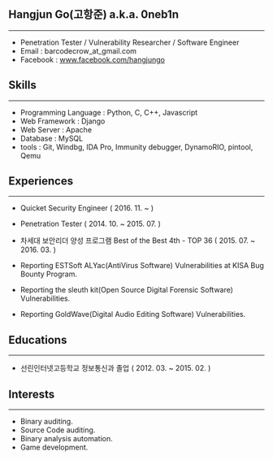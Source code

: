## Hangjun Go(고항준) a.k.a. 0neb1n
-------------------------------------------------------------------
* Penetration Tester / Vulnerability Researcher / Software Engineer
* Email : barcodecrow_at_gmail.com
* Facebook : www.facebook.com/hangjungo




## Skills
--------------------------------------------------------------------
* Programming Language : Python, C, C++, Javascript
* Web Framework : Django
* Web Server : Apache
* Database : MySQL
* tools : Git, Windbg, IDA Pro, Immunity debugger, DynamoRIO, pintool, Qemu




## Experiences
------------------------------------
* Quicket Security Engineer ( 2016. 11. ~ )

* Penetration Tester ( 2014. 10. ~ 2015. 07. )
* 차세대 보안리더 양성 프로그램 Best of the Best 4th - TOP 36 ( 2015. 07. ~ 2016. 03. )
* Reporting ESTSoft ALYac(AntiVirus Software) Vulnerabilities at KISA Bug Bounty Program.
* Reporting the sleuth kit(Open Source Digital Forensic Software) Vulnerabilities.
* Reporting GoldWave(Digital Audio Editing Software) Vulnerabilities.




## Educations
-----------------------------
* 선린인터넷고등학교 정보통신과 졸업 ( 2012. 03. ~ 2015. 02. )




## Interests
---------------
* Binary auditing.
* Source Code auditing.
* Binary analysis automation.
* Game development.
